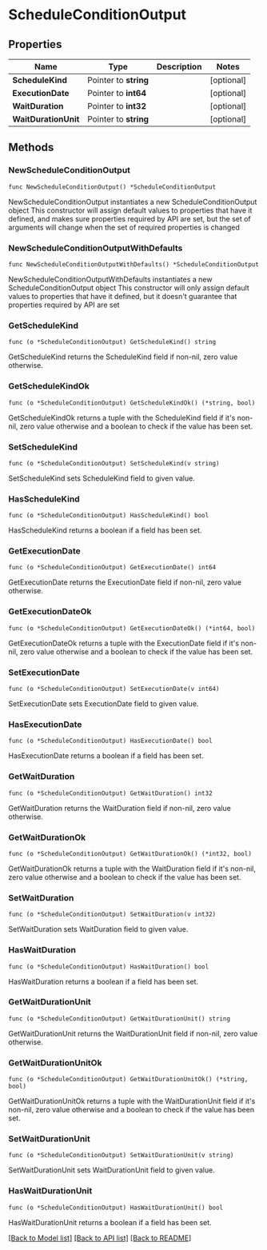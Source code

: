 # ScheduleConditionOutput

## Properties

Name | Type | Description | Notes
------------ | ------------- | ------------- | -------------
**ScheduleKind** | Pointer to **string** |  | [optional] 
**ExecutionDate** | Pointer to **int64** |  | [optional] 
**WaitDuration** | Pointer to **int32** |  | [optional] 
**WaitDurationUnit** | Pointer to **string** |  | [optional] 

## Methods

### NewScheduleConditionOutput

`func NewScheduleConditionOutput() *ScheduleConditionOutput`

NewScheduleConditionOutput instantiates a new ScheduleConditionOutput object
This constructor will assign default values to properties that have it defined,
and makes sure properties required by API are set, but the set of arguments
will change when the set of required properties is changed

### NewScheduleConditionOutputWithDefaults

`func NewScheduleConditionOutputWithDefaults() *ScheduleConditionOutput`

NewScheduleConditionOutputWithDefaults instantiates a new ScheduleConditionOutput object
This constructor will only assign default values to properties that have it defined,
but it doesn't guarantee that properties required by API are set

### GetScheduleKind

`func (o *ScheduleConditionOutput) GetScheduleKind() string`

GetScheduleKind returns the ScheduleKind field if non-nil, zero value otherwise.

### GetScheduleKindOk

`func (o *ScheduleConditionOutput) GetScheduleKindOk() (*string, bool)`

GetScheduleKindOk returns a tuple with the ScheduleKind field if it's non-nil, zero value otherwise
and a boolean to check if the value has been set.

### SetScheduleKind

`func (o *ScheduleConditionOutput) SetScheduleKind(v string)`

SetScheduleKind sets ScheduleKind field to given value.

### HasScheduleKind

`func (o *ScheduleConditionOutput) HasScheduleKind() bool`

HasScheduleKind returns a boolean if a field has been set.

### GetExecutionDate

`func (o *ScheduleConditionOutput) GetExecutionDate() int64`

GetExecutionDate returns the ExecutionDate field if non-nil, zero value otherwise.

### GetExecutionDateOk

`func (o *ScheduleConditionOutput) GetExecutionDateOk() (*int64, bool)`

GetExecutionDateOk returns a tuple with the ExecutionDate field if it's non-nil, zero value otherwise
and a boolean to check if the value has been set.

### SetExecutionDate

`func (o *ScheduleConditionOutput) SetExecutionDate(v int64)`

SetExecutionDate sets ExecutionDate field to given value.

### HasExecutionDate

`func (o *ScheduleConditionOutput) HasExecutionDate() bool`

HasExecutionDate returns a boolean if a field has been set.

### GetWaitDuration

`func (o *ScheduleConditionOutput) GetWaitDuration() int32`

GetWaitDuration returns the WaitDuration field if non-nil, zero value otherwise.

### GetWaitDurationOk

`func (o *ScheduleConditionOutput) GetWaitDurationOk() (*int32, bool)`

GetWaitDurationOk returns a tuple with the WaitDuration field if it's non-nil, zero value otherwise
and a boolean to check if the value has been set.

### SetWaitDuration

`func (o *ScheduleConditionOutput) SetWaitDuration(v int32)`

SetWaitDuration sets WaitDuration field to given value.

### HasWaitDuration

`func (o *ScheduleConditionOutput) HasWaitDuration() bool`

HasWaitDuration returns a boolean if a field has been set.

### GetWaitDurationUnit

`func (o *ScheduleConditionOutput) GetWaitDurationUnit() string`

GetWaitDurationUnit returns the WaitDurationUnit field if non-nil, zero value otherwise.

### GetWaitDurationUnitOk

`func (o *ScheduleConditionOutput) GetWaitDurationUnitOk() (*string, bool)`

GetWaitDurationUnitOk returns a tuple with the WaitDurationUnit field if it's non-nil, zero value otherwise
and a boolean to check if the value has been set.

### SetWaitDurationUnit

`func (o *ScheduleConditionOutput) SetWaitDurationUnit(v string)`

SetWaitDurationUnit sets WaitDurationUnit field to given value.

### HasWaitDurationUnit

`func (o *ScheduleConditionOutput) HasWaitDurationUnit() bool`

HasWaitDurationUnit returns a boolean if a field has been set.


[[Back to Model list]](../README.md#documentation-for-models) [[Back to API list]](../README.md#documentation-for-api-endpoints) [[Back to README]](../README.md)


